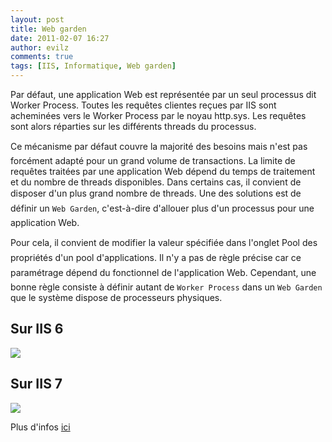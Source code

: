 ```yaml
---
layout: post
title: Web garden
date: 2011-02-07 16:27
author: evilz
comments: true
tags: [IIS, Informatique, Web garden]
---
```

Par défaut, une application Web est représentée par un seul processus dit Worker Process. Toutes les requêtes clientes reçues par IIS sont acheminées vers le Worker Process par le noyau http.sys. Les requêtes sont alors réparties sur les différents threads du processus.<!--more-->

Ce mécanisme par défaut couvre la majorité des besoins mais n'est pas forcément adapté pour un grand volume de transactions. La limite de requêtes traitées par une application Web dépend du temps de traitement et du nombre de threads disponibles. Dans certains cas, il convient de disposer d'un plus grand nombre de threads. Une des solutions est de définir un `Web Garden`, c'est-à-dire d'allouer plus d'un processus pour une application Web.

Pour cela, il convient de modifier la valeur spécifiée dans l'onglet Pool des propriétés d'un pool d'applications. Il n'y a pas de règle précise car ce paramétrage dépend du fonctionnel de l'application Web. Cependant, une bonne règle consiste à définir autant de `Worker Process` dans un `Web Garden` que le système dispose de processeurs physiques.

## Sur IIS 6
![](http://farm6.static.flickr.com/5257/5424899393_1e37b88eb9_o.png)

## Sur IIS 7
![](http://farm6.static.flickr.com/5131/5425500502_05209b5cd2_o.png)

Plus d'infos [ici](http://msdn.microsoft.com/fr-fr/library/bb469822.aspx)